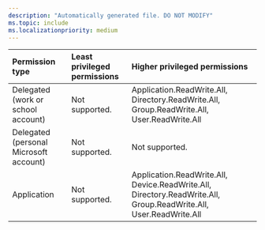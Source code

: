 ```yaml
---
description: "Automatically generated file. DO NOT MODIFY"
ms.topic: include
ms.localizationpriority: medium
---
```


|Permission type|Least privileged permissions|Higher privileged permissions|
|:---|:---|:---|
|Delegated (work or school account)|Not supported.|Application.ReadWrite.All, Directory.ReadWrite.All, Group.ReadWrite.All, User.ReadWrite.All|
|Delegated (personal Microsoft account)|Not supported.|Not supported.|
|Application|Not supported.|Application.ReadWrite.All, Device.ReadWrite.All, Directory.ReadWrite.All, Group.ReadWrite.All, User.ReadWrite.All|

